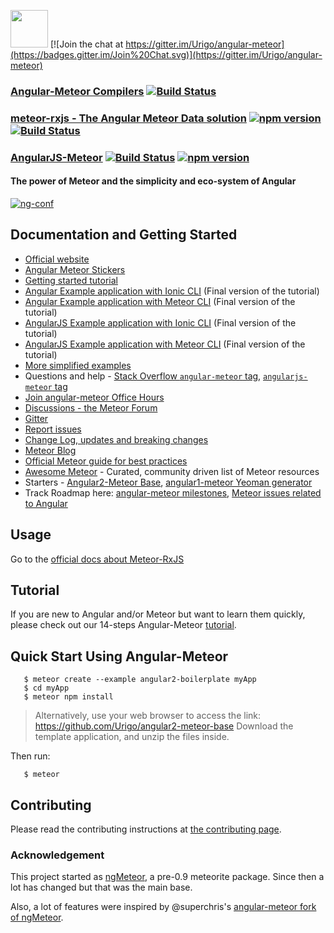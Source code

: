 <a href="https://angular-meteor.com/"><img src="https://s22.postimg.org/vpn3d97ch/logo_large.png" width="60" height="60" /></a>  [![Join the chat at https://gitter.im/Urigo/angular-meteor](https://badges.gitter.im/Join%20Chat.svg)](https://gitter.im/Urigo/angular-meteor)

### [Angular-Meteor Compilers](https://github.com/Urigo/angular-meteor/tree/master/atmosphere-packages/angular-compilers) [![Build Status](https://travis-ci.org/Urigo/angular-meteor.svg?branch=master)](https://travis-ci.org/Urigo/angular-meteor)

### [meteor-rxjs - The Angular Meteor Data solution](https://github.com/Urigo/meteor-rxjs) [![npm version](https://badge.fury.io/js/meteor-rxjs.svg)](https://badge.fury.io/js/meteor-rxjs) [![Build Status](https://travis-ci.org/Urigo/meteor-rxjs.svg?branch=master)](https://travis-ci.org/Urigo/meteor-rxjs)

### [AngularJS-Meteor](https://github.com/Urigo/angular-meteor/tree/angular1) [![Build Status](https://travis-ci.org/Urigo/angular-meteor.svg?branch=angular1)](https://travis-ci.org/Urigo/angular-meteor)   [![npm version](https://badge.fury.io/js/angular-meteor.svg)](https://badge.fury.io/js/angular-meteor)

#### The power of Meteor and the simplicity and eco-system of Angular

[![ng-conf](https://img.youtube.com/vi/_mu6BWsnaPM/0.jpg)](https://www.youtube.com/watch?v=_mu6BWsnaPM)

## Documentation and Getting Started
- [Official website](https://www.angular-meteor.com)
- [Angular Meteor Stickers](https://www.stickermule.com/marketplace/9686-angular-meteor-sticker)
- [Getting started tutorial](https://angular-meteor.com/tutorials/whatsapp2-tutorial)
- [Angular Example application with Ionic CLI](https://github.com/Urigo/Ionic2CLI-Meteor-WhatsApp) (Final version of the tutorial)
- [Angular Example application with Meteor CLI](https://github.com/Urigo/Ionic2-MeteorCLI-WhatsApp) (Final version of the tutorial)
- [AngularJS Example application with Ionic CLI](https://github.com/Urigo/IonicCLI-Meteor-WhatsApp) (Final version of the tutorial)
- [AngularJS Example application with Meteor CLI](https://github.com/Urigo/Ionic-MeteorCLI-WhatsApp) (Final version of the tutorial)
- [More simplified examples](https://github.com/Urigo/angular-meteor/tree/master/examples)
- Questions and help - [Stack Overflow `angular-meteor` tag](http://stackoverflow.com/questions/tagged/angular-meteor), [`angularjs-meteor` tag](http://stackoverflow.com/questions/tagged/angularjs-meteor)
- [Join angular-meteor Office Hours](https://plus.google.com/events/cj8i93v7cabr9fab5jvv3r6bb80)
- [Discussions - the Meteor Forum](https://forums.meteor.com/)
- [Gitter](https://gitter.im/Urigo/angular-meteor)
- [Report issues](https://github.com/Urigo/angular-meteor/issues)
- [Change Log, updates and breaking changes](https://github.com/Urigo/angular-meteor/blob/master/CHANGELOG.md)
- [Meteor Blog](https://info.meteor.com/blog)
- [Official Meteor guide for best practices](http://guide.meteor.com/)
- [Awesome Meteor](https://github.com/Urigo/awesome-meteor) - Curated, community driven list of Meteor resources
- Starters - [Angular2-Meteor Base](https://github.com/bsliran/angular2-meteor-base), [angular1-meteor Yeoman generator](https://github.com/ndxbxrme/generator-angular-meteor)
- Track Roadmap here: [angular-meteor milestones](https://github.com/Urigo/angular-meteor/milestones), [Meteor issues related to Angular](https://github.com/meteor/meteor/labels/Project%3AAngular)

## Usage

Go to the [official docs about Meteor-RxJS](https://angular-meteor.com/meteor-rxjs)

## Tutorial

If you are new to Angular and/or Meteor but want to learn them quickly, 
please check out our 14-steps Angular-Meteor [tutorial](https://angular-meteor.com/tutorials/whatsapp2-tutorial).

## Quick Start Using Angular-Meteor
```
   $ meteor create --example angular2-boilerplate myApp
   $ cd myApp
   $ meteor npm install
```

> Alternatively, use your web browser to access the link:
> https://github.com/Urigo/angular2-meteor-base
> Download the template application, and unzip the files inside.

Then run:
```
   $ meteor
```

## Contributing

Please read the contributing instructions at [the contributing page](https://github.com/Urigo/angular-meteor/blob/master/.github/CONTRIBUTING.md).

### Acknowledgement

This project started as [ngMeteor](https://github.com/loneleeandroo/ngMeteor), a pre-0.9 meteorite package. Since then a lot has changed but that was the main base.

Also, a lot of features were inspired by @superchris's [angular-meteor fork of ngMeteor](https://github.com/superchris/angular-meteor).
